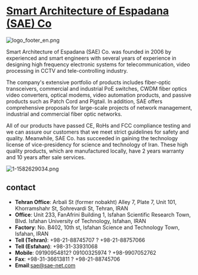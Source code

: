 #  [Smart Architecture of Espadana (SAE) Co](http://sae-net.com/)

![logo_footer_en.png](http://sae-net.com/image/image_page/1579347881.en.png)

Smart Architecture of Espadana (SAE) Co. was founded in 2006 by experienced and smart engineers with several years of experience in designing high frequency electronic systems for telecommunication, video processing in CCTV and tele-controlling industry.

The company's extensive portfolio of products includes fiber-optic transceivers, commercial and industrial PoE switches, CWDM fiber optics video converters, optical modems, video automation products, and passive products such as Patch Cord and Pigtail. In addition, SAE offers comprehensive proposals for large-scale projects of network management, industrial and commercial fiber optic networks.

All of our products have passed CE, RoHs and FCC compliance testing and we can assure our customers that we meet strict guidelines for safety and quality. Meanwhile, SAE Co. has succeeded in gaining the technology license of vice-presidency for science and technology of Iran. These high quality products, which are manufactured locally, have 2 years warranty and 10 years after sale services.

![1-1582629034.png](http://sae-net.com/image/image_page/1-1582629034.png)

## contact

- **Tehran Office**: Arbali St (former nobakht) Alley 7, Plate 7, Unit 101, Khorramshahr St, Sohrevardi St, Tehran, IRAN
- **Office**: Unit 233, FanAfrini Building 1, Isfahan Scientific Research Town, Blvd. Isfahan University of Technology, Isfahan, IRAN
- **Factory**: No. B402, 10th st, Isfahan Science and Technology Town, Isfahan, IRAN
- **Tell (Tehran)**: +98-21-88745707 ? +98-21-88757066
- **Tell (Esfahan)**: +98-31-33931068
- **Mobile**: 09190954812? 09100325974 ? +98-9907052762
- **Fax**: +98-31-36613811 ? +98-21-88745706
- **Email**:sae@sae-net.com
